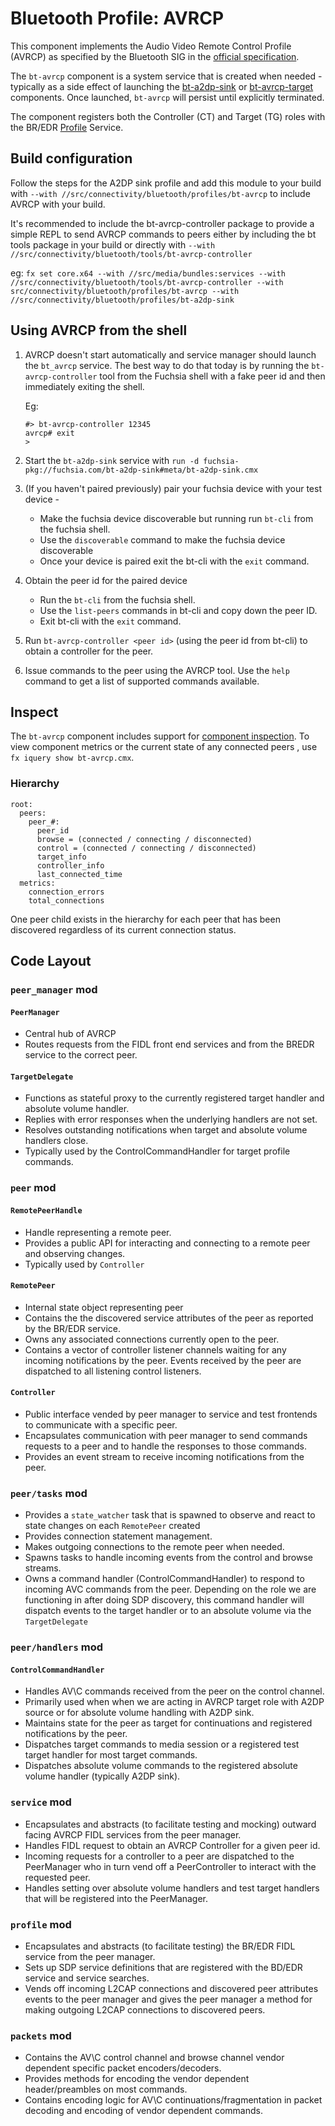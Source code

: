 # Bluetooth Profile: AVRCP

This component implements the Audio Video Remote Control Profile (AVRCP) as
specified by the Bluetooth SIG in the
[official specification](https://www.bluetooth.org/docman/handlers/downloaddoc.ashx?doc_id=457082).

The `bt-avrcp` component is a system service that is created when needed -
typically as a side effect of launching the
[bt-a2dp-sink](https://fuchsia.googlesource.com/fuchsia/+/HEAD/src/connectivity/bluetooth/profiles/bt-a2dp-sink/)
or
[bt-avrcp-target](https://fuchsia.googlesource.com/fuchsia/+/HEAD/src/connectivity/bluetooth/profiles/bt-avrcp-target/)
components. Once launched, `bt-avrcp` will persist until explicitly terminated.

The component registers both the Controller (CT) and Target (TG) roles with the
BR/EDR
[Profile](https://fuchsia.googlesource.com/fuchsia/+/HEAD/sdk/fidl/fuchsia.bluetooth.bredr/profile.fidl)
Service.

## Build configuration

Follow the steps for the A2DP sink profile and add this module to your build
with `--with //src/connectivity/bluetooth/profiles/bt-avrcp` to include AVRCP
with your build.

It's recommended to include the bt-avrcp-controller package to provide a simple
REPL to send AVRCP commands to peers either by including the bt tools package in
your build or directly with `--with
//src/connectivity/bluetooth/tools/bt-avrcp-controller`

eg: `fx set core.x64 --with //src/media/bundles:services --with
//src/connectivity/bluetooth/tools/bt-avrcp-controller --with
src/connectivity/bluetooth/profiles/bt-avrcp --with
//src/connectivity/bluetooth/profiles/bt-a2dp-sink`

## Using AVRCP from the shell

1.  AVRCP doesn't start automatically and service manager should launch the
    `bt_avrcp` service. The best way to do that today is by running the
    `bt-avrcp-controller` tool from the Fuchsia shell with a fake peer id and
    then immediately exiting the shell.

    Eg:

    ```
    #> bt-avrcp-controller 12345
    avrcp# exit
    >
    ```

1.  Start the `bt-a2dp-sink` service with `run -d
    fuchsia-pkg://fuchsia.com/bt-a2dp-sink#meta/bt-a2dp-sink.cmx`

1.  (If you haven't paired previously) pair your fuchsia device with your test
    device -

    -   Make the fuchsia device discoverable but running run `bt-cli` from the
        fuchsia shell.
    -   Use the `discoverable` command to make the fuchsia device discoverable
    -   Once your device is paired exit the bt-cli with the `exit` command.

1.  Obtain the peer id for the paired device

    -   Run the `bt-cli` from the fuchsia shell.
    -   Use the `list-peers` commands in bt-cli and copy down the peer ID.
    -   Exit bt-cli with the `exit` command.

1.  Run `bt-avrcp-controller <peer id>` (using the peer id from bt-cli) to
    obtain a controller for the peer.

1.  Issue commands to the peer using the AVRCP tool. Use the `help` command to
    get a list of supported commands available.

## Inspect

The `bt-avrcp` component includes support for
[component inspection](https://fuchsia.dev/fuchsia-src/development/diagnostics/inspect). To view
component metrics or the current state of any connected peers , use `fx iquery show bt-avrcp.cmx`.

### Hierarchy

```
root:
  peers:
    peer_#:
      peer_id
      browse = (connected / connecting / disconnected)
      control = (connected / connecting / disconnected)
      target_info
      controller_info
      last_connected_time
  metrics:
    connection_errors
    total_connections
```

One peer child exists in the hierarchy for each peer that has been discovered regardless of its
current connection status.

## Code Layout

### `peer_manager` mod

#### `PeerManager`

*   Central hub of AVRCP
*   Routes requests from the FIDL front end services and from the BREDR service
    to the correct peer.

#### `TargetDelegate`

*   Functions as stateful proxy to the currently registered target handler and
    absolute volume handler.
*   Replies with error responses when the underlying handlers are not set.
*   Resolves outstanding notifications when target and absolute volume handlers
    close.
*   Typically used by the ControlCommandHandler for target profile commands.

### `peer` mod

#### `RemotePeerHandle`

*   Handle representing a remote peer.
*   Provides a public API for interacting and connecting to a remote peer and
    observing changes.
*   Typically used by `Controller`

#### `RemotePeer`

*   Internal state object representing peer
*   Contains the the discovered service attributes of the peer as reported by
    the BR/EDR service.
*   Owns any associated connections currently open to the peer.
*   Contains a vector of controller listener channels waiting for any incoming
    notifications by the peer. Events received by the peer are dispatched to all
    listening control listeners.

#### `Controller`

*   Public interface vended by peer manager to service and test frontends to
    communicate with a specific peer.
*   Encapsulates communication with peer manager to send commands requests to a
    peer and to handle the responses to those commands.
*   Provides an event stream to receive incoming notifications from the peer.

### `peer/tasks` mod

*   Provides a `state_watcher` task that is spawned to observe and react to
    state changes on each `RemotePeer` created
*   Provides connection statement management.
*   Makes outgoing connections to the remote peer when needed.
*   Spawns tasks to handle incoming events from the control and browse streams.
*   Owns a command handler (ControlCommandHandler) to respond to incoming AVC
    commands from the peer. Depending on the role we are functioning in after
    doing SDP discovery, this command handler will dispatch events to the target
    handler or to an absolute volume via the `TargetDelegate`

### `peer/handlers` mod

#### `ControlCommandHandler`

*   Handles AV\C commands received from the peer on the control channel.
*   Primarily used when when we are acting in AVRCP target role with A2DP source
    or for absolute volume handling with A2DP sink.
*   Maintains state for the peer as target for continuations and registered
    notifications by the peer.
*   Dispatches target commands to media session or a registered test target
    handler for most target commands.
*   Dispatches absolute volume commands to the registered absolute volume
    handler (typically A2DP sink).

### `service` mod

*   Encapsulates and abstracts (to facilitate testing and mocking) outward
    facing AVRCP FIDL services from the peer manager.
*   Handles FIDL request to obtain an AVRCP Controller for a given peer id.
*   Incoming requests for a controller to a peer are dispatched to the
    PeerManager who in turn vend off a PeerController to interact with the
    requested peer.
*   Handles setting over absolute volume handlers and test target handlers that
    will be registered into the PeerManager.

### `profile` mod

*   Encapsulates and abstracts (to facilitate testing) the BR/EDR FIDL service
    from the peer manager.
*   Sets up SDP service definitions that are registered with the BD/EDR service
    and service searches.
*   Vends off incoming L2CAP connections and discovered peer attributes events
    to the peer manager and gives the peer manager a method for making outgoing
    L2CAP connections to discovered peers.

### `packets` mod

*   Contains the AV\C control channel and browse channel vendor dependent
    specific packet encoders/decoders.
*   Provides methods for encoding the vendor dependent header/preambles on most
    commands.
*   Contains encoding logic for AV\C continuations/fragmentation in packet
    decoding and encoding of vendor dependent commands.
